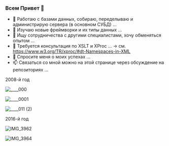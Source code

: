 ### Всем Привет 👋


- 🔭 Работаю с базами данных, собираю, переделываю и администрирую сервера (в основном СУБД) ...
- 🌱 Изучаю новые фреймворки и их типы данных ...
- 👯 Ищу сотрудничества с другими специалистами, хочу обменяться опытом ...
- 🤔 Требуется консультация по XSLT и XProc ... -> см. https://www.w3.org/TR/xproc/#dt-Namespaces-in-XML 
- 💬 Спросите меня о моих успехах ...
- 📫 Связаться со мной можно на этой странице через обсуждение на репозиториях ...
<!--
**tsv19su/tsv19su** is a ✨ _special_ ✨ repository because its `README.md` (this file) appears on your GitHub profile.
Here are some ideas to get you started:

- 😄 Pronouns: ...
- ⚡ Fun fact: ...
-->

2008-й год

![____000](https://user-images.githubusercontent.com/37275122/200167546-e5419f9f-f0bb-4b4b-b42c-01096e4a7461.jpg)

![____0001](https://user-images.githubusercontent.com/37275122/200167559-2385b017-a504-45a0-b141-0847d7c5e7d6.jpg)

![____011 (2)](https://user-images.githubusercontent.com/37275122/200167575-d8b6771d-55a7-4f7e-b57c-2056f381ca54.jpg)

2016-й год

![IMG_3962](https://user-images.githubusercontent.com/104857185/200168126-6e8add3d-7cdf-4632-b3de-23e3dbf4a6b0.JPG)

![IMG_3964](https://user-images.githubusercontent.com/104857185/200168141-978c6b1f-248d-4015-923c-9fa177892af2.JPG)
